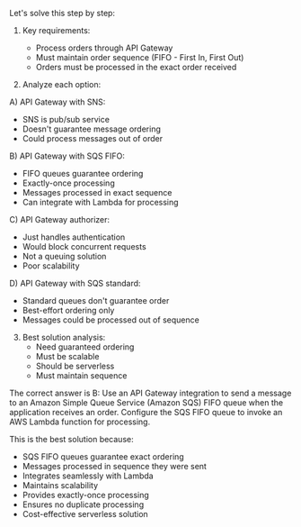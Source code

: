 Let's solve this step by step:

1) Key requirements:
   - Process orders through API Gateway
   - Must maintain order sequence (FIFO - First In, First Out)
   - Orders must be processed in the exact order received

2) Analyze each option:

A) API Gateway with SNS:
   - SNS is pub/sub service
   - Doesn't guarantee message ordering
   - Could process messages out of order

B) API Gateway with SQS FIFO:
   - FIFO queues guarantee ordering
   - Exactly-once processing
   - Messages processed in exact sequence
   - Can integrate with Lambda for processing

C) API Gateway authorizer:
   - Just handles authentication
   - Would block concurrent requests
   - Not a queuing solution
   - Poor scalability

D) API Gateway with SQS standard:
   - Standard queues don't guarantee order
   - Best-effort ordering only
   - Messages could be processed out of sequence

3) Best solution analysis:
   - Need guaranteed ordering
   - Must be scalable
   - Should be serverless
   - Must maintain sequence

The correct answer is B: Use an API Gateway integration to send a message to an Amazon Simple Queue Service (Amazon SQS) FIFO queue when the application receives an order. Configure the SQS FIFO queue to invoke an AWS Lambda function for processing.

This is the best solution because:
- SQS FIFO queues guarantee exact ordering
- Messages processed in sequence they were sent
- Integrates seamlessly with Lambda
- Maintains scalability
- Provides exactly-once processing
- Ensures no duplicate processing
- Cost-effective serverless solution
